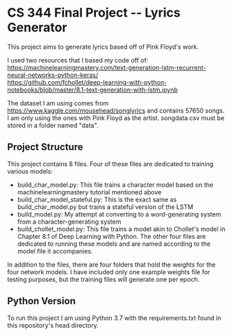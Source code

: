 # CS 344 Final Project -- Lyrics Generator

This project aims to generate lyrics based off of Pink Floyd's work.

I used two resources that I based my code off of:  
https://machinelearningmastery.com/text-generation-lstm-recurrent-neural-networks-python-keras/  
https://github.com/fchollet/deep-learning-with-python-notebooks/blob/master/8.1-text-generation-with-lstm.ipynb  

The dataset I am using comes from https://www.kaggle.com/mousehead/songlyrics and contains 57650 songs. I am only using the ones with Pink Floyd as the artist. songdata.csv must be stored in a folder named "data".

## Project Structure

This project contains 8 files. Four of these files are dedicated to training various models:  
  - build_char_model.py: This file trains a character model based on the machinelearningmastery tutorial mentioned above
  - build_char_model_stateful.py: This is the exact same as build_char_model.py but trains a stateful version of the LSTM
  - build_model.py: My attempt at converting to a word-generating system from a character-generating system
  - build_chollet_model.py: This file trains a model akin to Chollet's model in Chapter 8.1 of Deep Learning with Python.
The other four files are dedicated to running these models and are named according to the model file it accompanies.

In addition to the files, there are four folders that hold the weights for the four network models. I have included only one example weights file for testing purposes, but the training files will generate one per epoch.

## Python Version

To run this project I am using Python 3.7 with the requirements.txt found in this repository's head directory.


